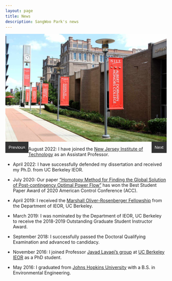 ```yaml
---
layout: page
title: News
description: SangWoo Park's news
---
```


<div class="figure-pane">
  <div class="figure-container">
    <img class="figure" src="publpics/njit_campus_01.jpg" alt="njit_campus_01">
    <img class="figure" src="publpics/njit_campus_02.jpg" alt="njit_campus_02">
    <img class="figure" src="publpics/njit_campus_03.jpg" alt="njit_campus_03">
	<img class="figure" src="publpics/njit_campus_04.jpg" alt="njit_campus_04">
	<img class="figure" src="publpics/njit_campus_05.jpg" alt="njit_campus_05">
	<img class="figure" src="publpics/njit_campus_06.jpg" alt="njit_campus_06">
    <!-- Add more images as needed -->
  </div>
  <button class="prev-button" onclick="changeFigure(-1)">Previous</button>
  <button class="next-button" onclick="changeFigure(1)">Next</button>
</div>

<style>
.figure-pane {
  text-align: center;
}

.figure-container {
  display: flex;
  overflow: hidden;
}

.figure {
  width: 100%;
  height: auto;
}

.prev-button, .next-button {
  padding: 10px;
  background-color: #333;
  color: #fff;
  border: none;
  cursor: pointer;
}

.prev-button {
  float: left;
}

.next-button {
  float: right;
}
</style>


* August 2022: I have joined the [New Jersey Institute of Technology](https://www.njit.edu/) as an Assistant Professor.

* April 2022: I have successfully defended my dissertation and received my Ph.D. from UC Berkeley IEOR.

* July 2020: Our paper [“Homotopy Method for Finding the Global Solution of Post-contingency Optimal Power Flow”](https://ieeexplore.ieee.org/document/9147711)
has won the Best Student Paper Award of 2020 American Control Conference (ACC).

* April 2019: I received the [Marshall Oliver-Rosenberger Fellowship](https://ieor.berkeley.edu/announcing-the-fall-2019-grassi-mor-fellows/) from the Department of IEOR, UC Berkeley.

* March 2019: I was nominated by the Department of IEOR, UC Berkeley to receive the 2018-2019 Outstanding Graduate Student Instructor Award.

* September 2018: I successfully passed the Doctoral Qualifying Examination and advanced to candidacy.

* November 2016: I joined Professor [Javad Lavaei’s group](https://lavaei.ieor.berkeley.edu/Group.html) at [UC Berkeley IEOR](https://ieor.berkeley.edu/) as a PhD student.

* May 2016: I graduated from [Johns Hopkins University](https://www.jhu.edu/) with a B.S. in Environmental Engineering.